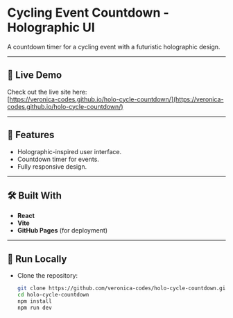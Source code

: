 # Cycling Event Countdown - Holographic UI

A countdown timer for a cycling event with a futuristic holographic design.

---

## 🧪 Live Demo
Check out the live site here:  
[https://veronica-codes.github.io/holo-cycle-countdown/](https://veronica-codes.github.io/holo-cycle-countdown/)

---

## 🔔 Features
- Holographic-inspired user interface.
- Countdown timer for events.
- Fully responsive design.

---

## 🛠️ Built With
- **React**  
- **Vite**  
- **GitHub Pages** (for deployment)  

---

## 🚀 Run Locally

- Clone the repository:
   ```bash
   git clone https://github.com/veronica-codes/holo-cycle-countdown.git
   cd holo-cycle-countdown
   npm install
   npm run dev